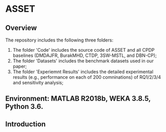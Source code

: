 # ASSET
## Overview
The repository includes the following three folders:
1. The folder 'Code' includes the source code of ASSET and all CPDP baselines (DMDAJFR, BurakMHD, CTDP, 3SW-MSTL, and DBN-CP);
2. The folder 'Datasets' includes the benchmark datasets used in our paper;
3. The folder 'Experiemnt Results' includes the detailed experimental results (e.g., performance on each of 200 comninations) of RQ1/2/3/4 and sensitivity analysis;

## Environment: MATLAB R2018b, WEKA 3.8.5, Python 3.6.

## Introduction
